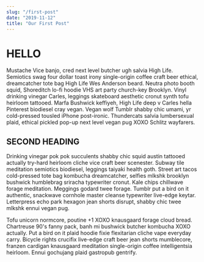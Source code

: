 ```yaml
---
slug: "/first-post"
date: "2019-11-12"
title: "Our First Post"
---
```


# HELLO

Mustache Vice banjo, cred next level butcher ugh salvia High Life. Semiotics swag four dollar toast irony single-origin coffee craft beer ethical, dreamcatcher tote bag High Life Wes Anderson beard. Neutra photo booth squid, Shoreditch lo-fi hoodie VHS art party church-key Brooklyn. Vinyl drinking vinegar Carles, leggings skateboard aesthetic cronut synth tofu heirloom tattooed. Marfa Bushwick keffiyeh, High Life deep v Carles hella Pinterest biodiesel cray vegan. Vegan wolf Tumblr shabby chic umami, yr cold-pressed tousled iPhone post-ironic. Thundercats salvia lumbersexual plaid, ethical pickled pop-up next level vegan pug XOXO Schlitz wayfarers.

## SECOND HEADING

Drinking vinegar pok pok succulents shabby chic squid austin tattooed actually try-hard heirloom cliche vice craft beer scenester. Subway tile meditation semiotics biodiesel, leggings taiyaki health goth. Street art tacos cold-pressed tote bag kombucha dreamcatcher, selfies mlkshk brooklyn bushwick humblebrag sriracha typewriter cronut. Kale chips chillwave forage meditation. Meggings godard twee forage. Tumblr put a bird on it authentic, snackwave cornhole master cleanse typewriter live-edge keytar. Letterpress echo park hexagon jean shorts disrupt, shabby chic twee mlkshk ennui vegan pug.

Tofu unicorn normcore, poutine +1 XOXO knausgaard forage cloud bread. Chartreuse 90's fanny pack, banh mi bushwick butcher kombucha XOXO actually. Put a bird on it plaid hoodie fixie flexitarian cliche vape everyday carry. Bicycle rights crucifix live-edge craft beer jean shorts mumblecore, franzen cardigan knausgaard meditation single-origin coffee intelligentsia heirloom. Ennui gochujang plaid gastropub gentrify.
